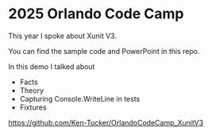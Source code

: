 # 2025 Orlando Code Camp 

This year I spoke about Xunit V3.   



You can find the sample code and PowerPoint in this repo.  

In this demo I talked about 
* Facts
* Theory
* Capturing Console.WriteLine in tests
* Fixtures
  

https://github.com/Ken-Tucker/OrlandoCodeCamp_XunitV3

